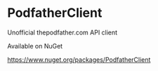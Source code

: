 # PodfatherClient
Unofficial thepodfather.com API client

Available on NuGet

https://www.nuget.org/packages/PodfatherClient


